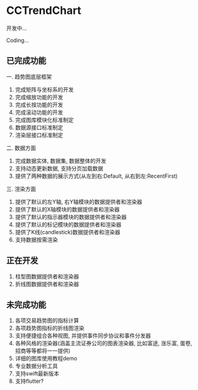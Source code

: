 # CCTrendChart 


开发中...

Coding...


## 已完成功能

一. 趋势图底层框架

1. 完成矩阵与坐标系的开发
2. 完成缩放功能的开发
3. 完成长按功能的开发
4. 完成滚动功能的开发
5. 完成图库模块化标准制定
6. 数据源接口标准制定
7. 渲染层接口标准制定


二. 数据方面

1. 完成数据实体, 数据集, 数据整体的开发
2. 支持动态更新数据, 支持分页加载数据
3. 提供了两种数据的展示方式(从左到右:Default, 从右到左:RecentFirst)

三. 渲染方面

1. 提供了默认的左Y轴, 右Y轴模块的数据提供者和渲染器
2. 提供了默认的X轴模块的数据提供者和渲染器
3. 提供了默认的指示器模块的数据提供者和渲染器
4. 提供了默认的标记模块的数据提供者和渲染器
5. 提供了K线(candlestick)数据提供者和渲染器
6. 支持数据按需渲染

## 正在开发

1. 柱型图数据提供者和渲染器
2. 折线图数据提供者和渲染器

## 未完成功能

1. 各项交易趋势图的指标计算
2. 各项趋势图指标的折线图渲染
3. 支持便捷组合各种视图, 并提供事件同步协议和事件分发器
4. 各种风格的渲染器(涵盖主流证券公司的图表渲染器, 比如富途, 涨乐富, 蛋卷, 招商等等都将一一提供)
5. 详细的图库使用教程demo
6. 专业数据分析工具
7. 支持swift最新版本
8. 支持flutter?
